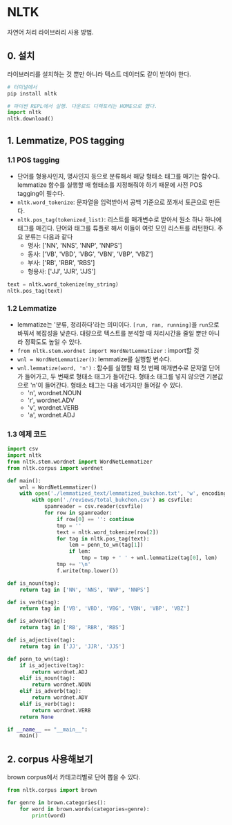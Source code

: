 # NLTK

자연어 처리 라이브러리 사용 방법.

## 0. 설치

라이브러리를 설치하는 것 뿐만 아니라 텍스트 데이터도 같이 받아야 한다.

```sh
# 터미널에서
pip install nltk
```

```py
# 파이썬 REPL에서 실행. 다운로드 디렉토리는 HOME으로 했다.
import nltk
nltk.download()
```

## 1. Lemmatize, POS tagging

### 1.1 POS tagging

- 단어를 형용사인지, 명사인지 등으로 분류해서 해당 형태소 태그를 매기는 함수다. lemmatize 함수를 실행할 때 형태소를 지정해줘야 하기 때문에 사전 POS tagging이 필수다.
- `nltk.word_tokenize`: 문자열을 입력받아서 공백 기준으로 쪼개서 토큰으로 만든다.
- `nltk.pos_tag(tokenized_list)`: 리스트를 매개변수로 받아서 원소 하나 하나에 태그를 매긴다. 단어와 태그를 튜플로 해서 이들이 여럿 모인 리스트를 리턴한다. 주요 분류는 다음과 같다
    + 명사: ['NN', 'NNS', 'NNP', 'NNPS']
    + 동사: ['VB', 'VBD', 'VBG', 'VBN', 'VBP', 'VBZ']
    + 부사: ['RB', 'RBR', 'RBS']
    + 형용사: ['JJ', 'JJR', 'JJS']

```py
text = nltk.word_tokenize(my_string)
nltk.pos_tag(text)
```

### 1.2 Lemmatize

- lemmatize는 '분류, 정리하다'라는 의미이다. `[run, ran, running]`을 `run`으로 바꿔서 복잡성을 낮춘다. 대량으로 텍스트를 분석할 때 처리시간을 줄일 뿐만 아니라 정확도도 높일 수 있다.
- `from nltk.stem.wordnet import WordNetLemmatizer` : import할 것
- `wnl = WordNetLemmatizer()`: lemmatize를 실행할 변수다.
- `wnl.lemmatize(word, 'n')` : 함수를 실행할 때 첫 번째 매개변수로 문자열 단어가 들어가고, 두 번째로 형태소 태그가 들어간다. 형태소 태그를 넣지 않으면 기본값으로 'n'이 들어간다. 형태소 태그는 다음 네가지만 들어갈 수 있다.
    +  'n', wordnet.NOUN
    +  'r', wordnet.ADV
    +  'v', wordnet.VERB
    +  'a', wordnet.ADJ

### 1.3 예제 코드

```py
import csv
import nltk
from nltk.stem.wordnet import WordNetLemmatizer
from nltk.corpus import wordnet

def main():
    wnl = WordNetLemmatizer()
    with open('./lemmatized_text/lemmatized_bukchon.txt', 'w', encoding='utf-8') as f:
        with open('./reviews/total_bukchon.csv') as csvfile:
            spamreader = csv.reader(csvfile)
            for row in spamreader:
                if row[0] == '': continue
                tmp = ''
                text = nltk.word_tokenize(row[2])
                for tag in nltk.pos_tag(text):
                    lem = penn_to_wn(tag[1])
                    if lem:
                        tmp = tmp + ' ' + wnl.lemmatize(tag[0], lem)
                tmp += '\n'
                f.write(tmp.lower())

def is_noun(tag):
    return tag in ['NN', 'NNS', 'NNP', 'NNPS']

def is_verb(tag):
    return tag in ['VB', 'VBD', 'VBG', 'VBN', 'VBP', 'VBZ']

def is_adverb(tag):
    return tag in ['RB', 'RBR', 'RBS']

def is_adjective(tag):
    return tag in ['JJ', 'JJR', 'JJS']

def penn_to_wn(tag):
    if is_adjective(tag):
        return wordnet.ADJ
    elif is_noun(tag):
        return wordnet.NOUN
    elif is_adverb(tag):
        return wordnet.ADV
    elif is_verb(tag):
        return wordnet.VERB
    return None

if __name__ == "__main__":
    main()
```

## 2. corpus 사용해보기

brown corpus에서 카테고리별로 단어 뽑을 수 있다.

```py
from nltk.corpus import brown

for genre in brown.categories():
    for word in brown.words(categories=genre):
        print(word)
```
